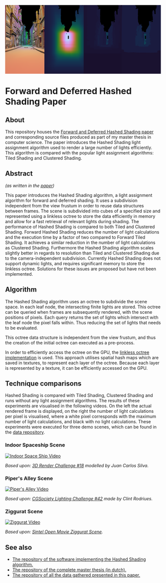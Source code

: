 <img src="https://github.com/BeardedPlatypus/thesis-paper/blob/master/teaser.png?raw=true" alt="Teaser image" title="Hashed Shading" align="middle" height="222px" />

# Forward and Deferred Hashed Shading Paper

## About

This repository houses the 
[Forward and Deferred Hashed Shading paper](https://github.com/BeardedPlatypus/thesis-paper/blob/master/paper.pdf) 
and corresponding source files produced as part of my master thesis in computer
science. The paper introduces the Hashed Shading light assignment algorithm 
used to render a large number of lights efficiently. This algorithm is compared
with the popular light assignment algorithms: Tiled Shading and Clustered Shading.

## Abstract

_(as written in the [paper](https://github.com/BeardedPlatypus/thesis-paper/blob/master/paper.pdf))_

This paper introduces the Hashed Shading algorithm, a light assignment algorithm
for forward and deferred shading. It uses a subdivision independent from the view
frustum in order to reuse data structures between frames. The scene is subdivided
into cubes of a specified size and represented using a linkless octree to store
the data efficiently in memory and allow for a fast retrieval of relevant lights
during shading.
The performance of Hashed Shading is compared to both Tiled and Clustered Shading.
Forward Hashed Shading reduces the number of light calculations and the execution
time by a factor of two compared to Forward Tiled Shading. It achieves a similar
reduction in the number of light calculations as Clustered Shading. Furthermore 
the Hashed Shading algorithm scales slightly better in regards to resolution than
Tiled and Clustered Shading due to the camera-independent subdivision.
Currently Hashed Shading does not support dynamic lights, and requires significant
memory to store the linkless octree. Solutions for these issues are proposed but
have not been implemented.

## Algorithm

The Hashed Shading algorithm uses an octree to subdivide the scene space. In each
leaf node, the intersecting finite lights are stored. This octree can be queried 
when frames are subsequently rendered, with the scene positions of pixels. Each
query returns the set of lights which intersect with the leaf node the pixel falls
within. Thus reducing the set of lights that needs to be evaluated.  

This octree data structure is independent from the view frustum, and thus the 
creation of the initial octree can executed as a pre-process. 

In order to efficiently access the octree on the GPU, the 
[linkless octree implementation](https://hub.hku.hk/bitstream/10722/134617/2/content.pdf?accept=1) 
is used. This approach utilises spatial hash maps which are saved in textures, 
to represent each layer of the octree. Because each layer is represented by a
texture, it can be efficiently accessed on the GPU. 

## Technique comparisons

Hashed Shading is compared with Tiled Shading, Clustered Shading and runs 
without any light assignment algorithms. The results of these experiments
are visualised in the following videos. On the left the actual rendered 
frame is displayed, on the right the number of light calculations per pixel
is visualised, where a white pixel corresponds with the maximum number of 
light calculations, and black with no light calculations. These experiments
were executed for three demo scenes, which can be found in the 
[data repository](https://github.com/BeardedPlatypus/thesis-data).

### Indoor Spaceship Scene

[![Indoor Space Ship Video](https://img.youtube.com/vi/u9o_V4ynB_A/0.jpg)](https://www.youtube.com/watch?v=u9o_V4ynB_A)

*Based upon: [3D Render Challenge #18](http://www.3drender.com/challenges/) modelled by Juan Carlos Silva.*

### Piper's Alley Scene

[![Piper's Alley Video](https://img.youtube.com/vi/nIyifYvU9vI/0.jpg)](https://www.youtube.com/watch?v=nIyifYvU9vI)

*Based upon: [CGSociety Lighting Challenge #42](http://forums.cgsociety.org/showthread.php?t=1309021) made by Clint Rodriues.*

### Ziggurat Scene

[![Ziggurat Video](https://img.youtube.com/vi/HrqiPATdB0Y/0.jpg)](https://www.youtube.com/watch?v=HrqiPATdB0Y)

*Based upon: [Sintel Open Movie Ziggurat Scene](https://durian.blender.org).*


## See also

* [The repository of the software implementing the Hashed Shading algorithm.](https://github.com/BeardedPlatypus/nTiled)
* [The repository of the complete master thesis (in dutch).](https://github.com/BeardedPlatypus/thesis-latex)
* [The repository of all the data gathered presented in this paper.](https://github.com/BeardedPlatypus/thesis-data)


